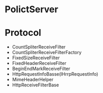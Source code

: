 # PolictServer

# Protocol
- CountSpliterReceiveFilter
- CountSpliterReceiveFilterFactory
- FixedSizeReceiveFilter
- FixedHeaderReceiveFilter
- BeginEndMarkReceiveFilter
- HttpRequestInfoBasse(IHrrpRequestInfo)
- MimeHeaderHelper
- HttpReceiveFilterBase
